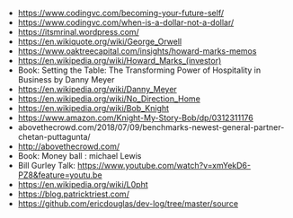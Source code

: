 - https://www.codingvc.com/becoming-your-future-self/
- https://www.codingvc.com/when-is-a-dollar-not-a-dollar/
- https://itsmrinal.wordpress.com/
- https://en.wikiquote.org/wiki/George_Orwell
- https://www.oaktreecapital.com/insights/howard-marks-memos
- https://en.wikipedia.org/wiki/Howard_Marks_(investor)
- Book: Setting the Table: The Transforming Power of Hospitality in Business by Danny Meyer
- https://en.wikipedia.org/wiki/Danny_Meyer
- https://en.wikipedia.org/wiki/No_Direction_Home
- https://en.wikipedia.org/wiki/Bob_Knight
- https://www.amazon.com/Knight-My-Story-Bob/dp/0312311176
- abovethecrowd.com/2018/07/09/benchmarks-newest-general-partner-chetan-puttagunta/
- http://abovethecrowd.com/
- Book: Money ball : michael Lewis 
- Bill Gurley Talk: https://www.youtube.com/watch?v=xmYekD6-PZ8&feature=youtu.be
- https://en.wikipedia.org/wiki/L0pht
- https://blog.patricktriest.com/
- https://github.com/ericdouglas/dev-log/tree/master/source
